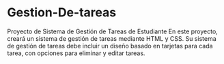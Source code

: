 # Gestion-De-tareas
Proyecto de Sistema de Gestión de Tareas de Estudiante En este proyecto, creará un sistema de gestión de tareas mediante HTML y CSS. Su sistema de gestión de tareas debe incluir un diseño basado en tarjetas para cada tarea, con opciones para eliminar y editar tareas. 
